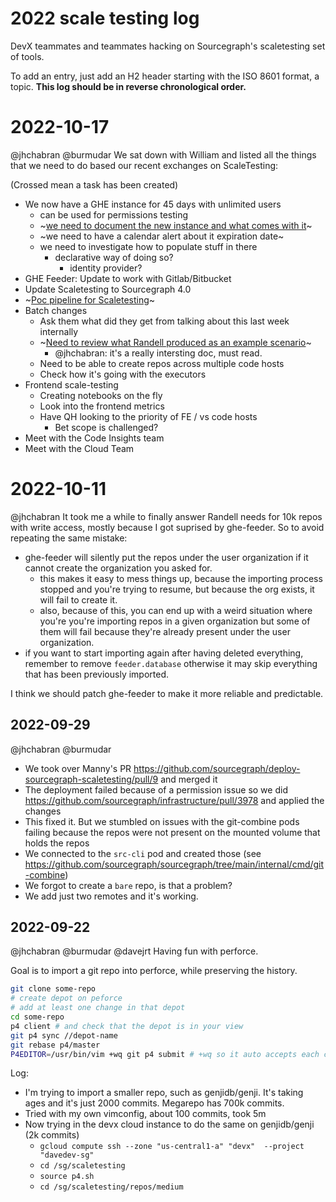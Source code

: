 # 2022 scale testing log

DevX teammates and teammates hacking on Sourcegraph's scaletesting set of tools.

To add an entry, just add an H2 header starting with the ISO 8601 format, a topic.
**This log should be in reverse chronological order.**

# 2022-10-17

@jhchabran @burmudar We sat down with William and listed all the things that we need to do based our recent exchanges on ScaleTesting: 

(Crossed mean a task has been created)

- We now have a GHE instance for 45 days with unlimited users
  - can be used for permissions testing
  - ~[we need to document the new instance and what comes with it](https://github.com/sourcegraph/sourcegraph/issues/43032)~
  - ~we need to have a calendar alert about it expiration date~
  - we need to investigate how to populate stuff in there
    - declarative way of doing so?
      - identity provider?
- GHE Feeder: Update to work with Gitlab/Bitbucket
- Update Scaletesting to Sourcegraph 4.0
- ~[Poc pipeline for Scaletesting](https://github.com/sourcegraph/sourcegraph/issues/43042)~
- Batch changes
  - Ask them what did they get from talking about this last week internally
  - ~[Need to review what Randell produced as an example scenario](https://github.com/sourcegraph/sourcegraph/issues/43043)~
    - @jhchabran: it's a really intersting doc, must read.
  - Need to be able to create repos across multiple code hosts
  - Check how it's going with the executors
- Frontend scale-testing
  - Creating notebooks on the fly
  - Look into the frontend metrics
  - Have QH looking to the priority of FE / vs code hosts
    - Bet scope is challenged?
- Meet with the Code Insights team
- Meet with the Cloud Team

# 2022-10-11

@jhchabran It took me a while to finally answer Randell needs for 10k repos with write access, mostly because I got suprised by ghe-feeder. So to avoid repeating the same mistake:

- ghe-feeder will silently put the repos under the user organization if it cannot create the organization you asked for.
  - this makes it easy to mess things up, because the importing process stopped and you're trying to resume, but because the org exists, it will fail to create it.
  - also, because of this, you can end up with a weird situation where you're you're importing repos in a given organization but some of them will fail because they're already present under the user organization.
- if you want to start importing again after having deleted everything, remember to remove `feeder.database` otherwise it may skip everything that has been previously imported.

I think we should patch ghe-feeder to make it more reliable and predictable.

## 2022-09-29

@jhchabran @burmudar

- We took over Manny's PR https://github.com/sourcegraph/deploy-sourcegraph-scaletesting/pull/9 and merged it
- The deployment failed because of a permission issue so we did https://github.com/sourcegraph/infrastructure/pull/3978 and applied the changes
- This fixed it. But we stumbled on issues with the git-combine pods failing because the repos were not present on the mounted volume that holds the repos
- We connected to the `src-cli` pod and created those (see https://github.com/sourcegraph/sourcegraph/tree/main/internal/cmd/git-combine)
- We forgot to create a `bare` repo, is that a problem?
- We add just two remotes and it's working.

## 2022-09-22

@jhchabran @burmudar @davejrt Having fun with perforce.

Goal is to import a git repo into perforce, while preserving the history.

```sh
git clone some-repo
# create depot on peforce
# add at least one change in that depot
cd some-repo
p4 client # and check that the depot is in your view
git p4 sync //depot-name
git rebase p4/master
P4EDITOR=/usr/bin/vim +wq git p4 submit # +wq so it auto accepts each changes
```

Log:
- I'm trying to import a smaller repo, such as genjidb/genji. It's taking ages and it's just 2000 commits. Megarepo has 700k commits.
- Tried with my own vimconfig, about 100 commits, took 5m
- Now trying in the devx cloud instance to do the same on genjidb/genji (2k commits)
  - `gcloud compute ssh --zone "us-central1-a" "devx"  --project "davedev-sg"`
  - `cd /sg/scaletesting`
  - `source p4.sh`
  - `cd /sg/scaletesting/repos/medium`


